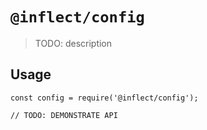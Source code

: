 # `@inflect/config`

> TODO: description

## Usage

```
const config = require('@inflect/config');

// TODO: DEMONSTRATE API
```
